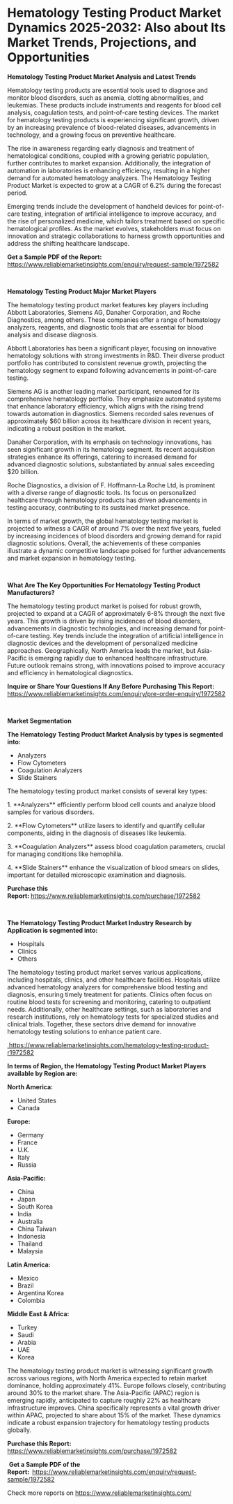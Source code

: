 <p><h1>Hematology Testing Product Market Dynamics 2025-2032: Also about Its Market Trends, Projections, and Opportunities</h1></p><p><strong>Hematology Testing Product Market Analysis and Latest Trends</strong></p>
<p><p>Hematology testing products are essential tools used to diagnose and monitor blood disorders, such as anemia, clotting abnormalities, and leukemias. These products include instruments and reagents for blood cell analysis, coagulation tests, and point-of-care testing devices. The market for hematology testing products is experiencing significant growth, driven by an increasing prevalence of blood-related diseases, advancements in technology, and a growing focus on preventive healthcare. </p><p>The rise in awareness regarding early diagnosis and treatment of hematological conditions, coupled with a growing geriatric population, further contributes to market expansion. Additionally, the integration of automation in laboratories is enhancing efficiency, resulting in a higher demand for automated hematology analyzers. The Hematology Testing Product Market is expected to grow at a CAGR of 6.2% during the forecast period. </p><p>Emerging trends include the development of handheld devices for point-of-care testing, integration of artificial intelligence to improve accuracy, and the rise of personalized medicine, which tailors treatment based on specific hematological profiles. As the market evolves, stakeholders must focus on innovation and strategic collaborations to harness growth opportunities and address the shifting healthcare landscape.</p></p>
<p><strong>Get a Sample PDF of the Report:&nbsp;</strong> <a href="https://www.reliablemarketinsights.com/enquiry/request-sample/1972582?utm_campaign=2564&utm_medium=2&utm_source=Github&utm_content=ia&utm_term=05032025&utm_id=hematology-testing-product">https://www.reliablemarketinsights.com/enquiry/request-sample/1972582</a></p>
<p>&nbsp;</p>
<p><strong>Hematology Testing Product Major Market Players</strong></p>
<p><p>The hematology testing product market features key players including Abbott Laboratories, Siemens AG, Danaher Corporation, and Roche Diagnostics, among others. These companies offer a range of hematology analyzers, reagents, and diagnostic tools that are essential for blood analysis and disease diagnosis.</p><p>Abbott Laboratories has been a significant player, focusing on innovative hematology solutions with strong investments in R&D. Their diverse product portfolio has contributed to consistent revenue growth, projecting the hematology segment to expand following advancements in point-of-care testing.</p><p>Siemens AG is another leading market participant, renowned for its comprehensive hematology portfolio. They emphasize automated systems that enhance laboratory efficiency, which aligns with the rising trend towards automation in diagnostics. Siemens recorded sales revenues of approximately $60 billion across its healthcare division in recent years, indicating a robust position in the market.</p><p>Danaher Corporation, with its emphasis on technology innovations, has seen significant growth in its hematology segment. Its recent acquisition strategies enhance its offerings, catering to increased demand for advanced diagnostic solutions, substantiated by annual sales exceeding $20 billion.</p><p>Roche Diagnostics, a division of F. Hoffmann-La Roche Ltd, is prominent with a diverse range of diagnostic tools. Its focus on personalized healthcare through hematology products has driven advancements in testing accuracy, contributing to its sustained market presence.</p><p>In terms of market growth, the global hematology testing market is projected to witness a CAGR of around 7% over the next five years, fueled by increasing incidences of blood disorders and growing demand for rapid diagnostic solutions. Overall, the achievements of these companies illustrate a dynamic competitive landscape poised for further advancements and market expansion in hematology testing.</p></p>
<p>&nbsp;</p>
<p><strong>What Are The Key Opportunities For Hematology Testing Product Manufacturers?</strong></p>
<p><p>The hematology testing product market is poised for robust growth, projected to expand at a CAGR of approximately 6-8% through the next five years. This growth is driven by rising incidences of blood disorders, advancements in diagnostic technologies, and increasing demand for point-of-care testing. Key trends include the integration of artificial intelligence in diagnostic devices and the development of personalized medicine approaches. Geographically, North America leads the market, but Asia-Pacific is emerging rapidly due to enhanced healthcare infrastructure. Future outlook remains strong, with innovations poised to improve accuracy and efficiency in hematological diagnostics.</p></p>
<p><strong>Inquire or Share Your Questions If Any Before Purchasing This Report:</strong> <a href="https://www.reliablemarketinsights.com/enquiry/pre-order-enquiry/1972582?utm_campaign=2564&utm_medium=2&utm_source=Github&utm_content=ia&utm_term=05032025&utm_id=hematology-testing-product">https://www.reliablemarketinsights.com/enquiry/pre-order-enquiry/1972582</a></p>
<p>&nbsp;</p>
<p><strong>Market Segmentation</strong></p>
<p><strong>The Hematology Testing Product Market Analysis by types is segmented into:</strong></p>
<p><ul><li>Analyzers</li><li>Flow Cytometers</li><li>Coagulation Analyzers</li><li>Slide Stainers</li></ul></p>
<p><p>The hematology testing product market consists of several key types: </p><p>1. **Analyzers** efficiently perform blood cell counts and analyze blood samples for various disorders.</p><p>2. **Flow Cytometers** utilize lasers to identify and quantify cellular components, aiding in the diagnosis of diseases like leukemia.</p><p>3. **Coagulation Analyzers** assess blood coagulation parameters, crucial for managing conditions like hemophilia.</p><p>4. **Slide Stainers** enhance the visualization of blood smears on slides, important for detailed microscopic examination and diagnosis.</p></p>
<p><strong>Purchase this Report:&nbsp;</strong><a href="https://www.reliablemarketinsights.com/purchase/1972582?utm_campaign=2564&utm_medium=2&utm_source=Github&utm_content=ia&utm_term=05032025&utm_id=hematology-testing-product">https://www.reliablemarketinsights.com/purchase/1972582</a></p>
<p>&nbsp;</p>
<p><strong>The Hematology Testing Product Market Industry Research by Application is segmented into:</strong></p>
<p><ul><li>Hospitals</li><li>Clinics</li><li>Others</li></ul></p>
<p><p>The hematology testing product market serves various applications, including hospitals, clinics, and other healthcare facilities. Hospitals utilize advanced hematology analyzers for comprehensive blood testing and diagnosis, ensuring timely treatment for patients. Clinics often focus on routine blood tests for screening and monitoring, catering to outpatient needs. Additionally, other healthcare settings, such as laboratories and research institutions, rely on hematology tests for specialized studies and clinical trials. Together, these sectors drive demand for innovative hematology testing solutions to enhance patient care.</p></p>
<p><a href="https://www.reliablemarketinsights.com/hematology-testing-product-r1972582?utm_campaign=2564&utm_medium=2&utm_source=Github&utm_content=ia&utm_term=05032025&utm_id=hematology-testing-product">&nbsp;https://www.reliablemarketinsights.com/hematology-testing-product-r1972582</a></p>
<p><strong>In terms of Region, the Hematology Testing Product Market Players available by Region are:</strong></p>
<p>
    <p> <strong> North America: </strong>
        <ul>
            <li>United States</li>
            <li>Canada</li>
        </ul>
        </p> 
    <p> <strong> Europe: </strong>
        <ul>
            <li>Germany</li>
            <li>France</li>
            <li>U.K.</li>
            <li>Italy</li>
            <li>Russia</li>
        </ul>
        </p> 
    <p> <strong> Asia-Pacific: </strong>
        <ul>
            <li>China</li>
            <li>Japan</li>
            <li>South Korea</li>
            <li>India</li>
            <li>Australia</li>
            <li>China Taiwan</li>
            <li>Indonesia</li>
            <li>Thailand</li>
            <li>Malaysia</li>
        </ul>
        </p> 
    <p> <strong> Latin America: </strong>
        <ul>
            <li>Mexico</li>
            <li>Brazil</li>
            <li>Argentina Korea</li>
            <li>Colombia</li>
        </ul>
        </p> 
    <p> <strong> Middle East & Africa: </strong>
        <ul>
            <li>Turkey</li>
            <li>Saudi</li>
            <li>Arabia</li>
            <li>UAE</li>
            <li>Korea</li>
        </ul>
    </p>
    </p>
<p><p>The hematology testing product market is witnessing significant growth across various regions, with North America expected to retain market dominance, holding approximately 41%. Europe follows closely, contributing around 30% to the market share. The Asia-Pacific (APAC) region is emerging rapidly, anticipated to capture roughly 22% as healthcare infrastructure improves. China specifically represents a vital growth driver within APAC, projected to share about 15% of the market. These dynamics indicate a robust expansion trajectory for hematology testing products globally.</p></p>
<p><strong>Purchase this Report: </strong><a href="https://www.reliablemarketinsights.com/purchase/1972582?utm_campaign=2564&utm_medium=2&utm_source=Github&utm_content=ia&utm_term=05032025&utm_id=hematology-testing-product">https://www.reliablemarketinsights.com/purchase/1972582</a></p>
<p>&nbsp;<strong>Get a Sample PDF of the Report:&nbsp;&nbsp;</strong><a href="https://www.reliablemarketinsights.com/enquiry/request-sample/1972582?utm_campaign=2564&utm_medium=2&utm_source=Github&utm_content=ia&utm_term=05032025&utm_id=hematology-testing-product">https://www.reliablemarketinsights.com/enquiry/request-sample/1972582</a></p>
<p><strong></strong></p>
<p>Check more reports on <a href="https://www.reliablemarketinsights.com/?utm_campaign=2564&utm_medium=2&utm_source=Github&utm_content=ia&utm_term=05032025&utm_id=hematology-testing-product">https://www.reliablemarketinsights.com/</a></p>